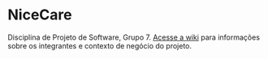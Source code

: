 # NiceCare

Disciplina de Projeto de Software, Grupo 7. [Acesse a wiki](https://github.com/csrjr/NiceCare/wiki) para informações sobre os 
integrantes e contexto de negócio do projeto.

